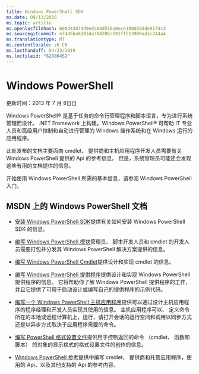 ```yaml
---
title: Windows PowerShell SDK
ms.date: 09/13/2016
ms.topic: article
ms.openlocfilehash: 600d43874d9eda04d556a0ece198026dde9174c3
ms.sourcegitcommit: e7445ba8203da304286c591ff513900ad1c244a4
ms.translationtype: MT
ms.contentlocale: zh-CN
ms.lasthandoff: 04/23/2019
ms.locfileid: "62080452"
---
```

# <a name="windows-powershell"></a>Windows PowerShell

更新时间：2013 年 7 月 8日日

Windows PowerShell® 是基于任务的命令行管理程序和脚本语言，专为进行系统管理而设计。 .NET Framework 上构建，Windows PowerShell® 可帮助 IT 专业人员和高级用户控制和自动进行管理的 Windows 操作系统和在 Windows 运行的应用程序。

此处发布的文档主要面向 cmdlet、 提供商和主机应用程序开发人员需要有关 Windows PowerShell 提供的 Api 的参考信息。
但是，系统管理员可能还会发现这些有用的文档提供的信息。

开始使用 Windows PowerShell 所需的基本信息，请参阅 Windows PowerShell 入门。

## <a name="windows-powershell-documents-on-msdn"></a>MSDN 上的 Windows PowerShell 文档

- [安装 Windows PowerShell SDK](https://msdn.microsoft.com/en-us/library/ff458115.aspx)提供有关如何安装 Windows PowerShell SDK 的信息。

- [编写 Windows PowerShell 模块](./module/writing-a-windows-powershell-module.md)管理员、 脚本开发人员和 cmdlet 的开发人员需要打包并分发其 Windows PowerShell 解决方案提供的信息。

- [编写 Windows PowerShell Cmdlet](./cmdlet/writing-a-windows-powershell-cmdlet.md)提供设计和实现 cmdlet 的信息。

- [编写 Windows PowerShell 提供程序](./provider/writing-a-windows-powershell-provider.md)提供设计和实现 Windows PowerShell 提供程序的信息。 它将帮助你了解 Windows PowerShell 提供程序的工作，并且它提供了可用于启动设计或编写自己的提供程序的示例代码。

- [编写一个 Windows PowerShell 主机应用程序](./hosting/writing-a-windows-powershell-host-application.md)提供可以通过设计主机应用程序的程序经理和开发人员实现其使用的信息。 主机应用程序可以、 定义命令所在的本地或远程计算机上，运行，请打开会话的运行空间和调用以同步方式还是以异步方式取决于应用程序需要的命令。

- [编写 PowerShell 格式设置文件](./format/writing-a-powershell-formatting-file.md)提供用于控制返回的命令 （cmdlet、 函数和脚本） 的对象的显示格式的格式设置文件的创作的信息。

- [Windows PowerShell 参考](./windows-powershell-reference.md)提供中编写 cmdlet、 提供商和托管应用程序，使用的 Api，以及其他支持的 Api 的参考内容。
